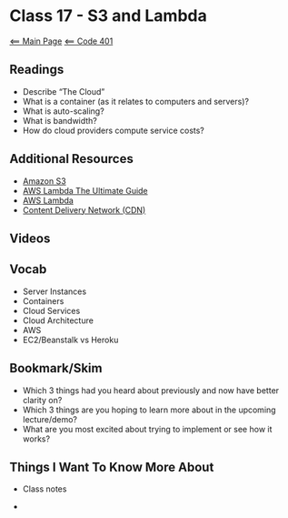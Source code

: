 # Class 17 - S3 and Lambda

[<== Main Page](../README.md)
[<== Code 401](../code401/code401.md)

## Readings

- Describe “The Cloud”
- What is a container (as it relates to computers and servers)?
- What is auto-scaling?
- What is bandwidth?
- How do cloud providers compute service costs?

## Additional Resources

- [Amazon S3](https://aws.amazon.com/s3/)
- [AWS Lambda The Ultimate Guide](https://www.serverless.com/aws-lambda)
- [AWS Lambda](https://aws.amazon.com/lambda/)
- [Content Delivery Network (CDN)](https://cyberhoot.com/cybrary/content-delivery-network-cdn/)

## Videos

## Vocab

- Server Instances
- Containers
- Cloud Services
- Cloud Architecture
- AWS
- EC2/Beanstalk vs Heroku

## Bookmark/Skim

- Which 3 things had you heard about previously and now have better clarity on?
- Which 3 things are you hoping to learn more about in the upcoming lecture/demo?
- What are you most excited about trying to implement or see how it works?

## Things I Want To Know More About

- Class notes

- 
